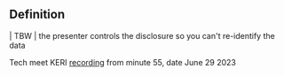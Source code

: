 ## Definition
| TBW | 
the presenter controls the disclosure so you can't re-identify the data

Tech meet KERI [recording](https://hackmd.io/-soUScAqQEaSw5MJ71899w#2023-06-27) from minute 55, date June 29 2023